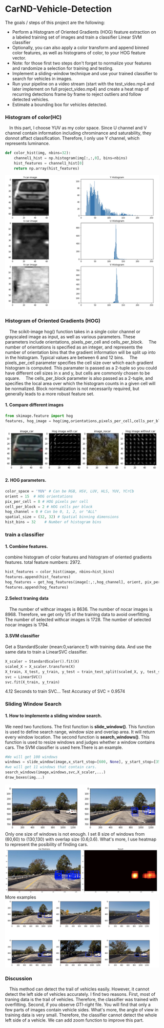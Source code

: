# CarND-Vehicle-Detection

The goals / steps of this project are the following:

* Perform a Histogram of Oriented Gradients (HOG) feature extraction on a labeled training set of images and train a classifier Linear SVM classifier
* Optionally, you can also apply a color transform and append binned color features, as well as histograms of color, to your HOG feature vector. 
* Note: for those first two steps don't forget to normalize your features and randomize a selection for training and testing.
* Implement a sliding-window technique and use your trained classifier to search for vehicles in images.
* Run your pipeline on a video stream (start with the test_video.mp4 and later implement on full project_video.mp4) and create a heat map of recurring detections frame by frame to reject outliers and follow detected vehicles.
* Estimate a bounding box for vehicles detected.

### Histogram of color(HC)
&emsp;In this part, I choose YUV as my color space. Since U channel and V channel contain information including chrominance and saturability, they donnot affact classification. Therefore, I only use Y channel, which represents luminance.
```python
def color_hist(img, nbins=32):
    channel1_hist = np.histogram(img[:,:,0], bins=nbins)
    hist_features = channel1_hist[0]
    return np.array(hist_features)
```
![YUV](images/YUV.jpeg)

### Histogram of Oriented Gradients (HOG)
&emsp;The scikit-image hog() function takes in a single color channel or grayscaled image as input, as well as various parameters. These parameters include orientations, pixels_per_cell and cells_per_block.
&emsp;The number of orientations is specified as an integer, and represents the number of orientation bins that the gradient information will be split up into in the histogram. Typical values are between 6 and 12 bins.
&emsp;The pixels_per_cell parameter specifies the cell size over which each gradient histogram is computed. This paramater is passed as a 2-tuple so you could have different cell sizes in x and y, but cells are commonly chosen to be square.
&emsp;The cells_per_block parameter is also passed as a 2-tuple, and specifies the local area over which the histogram counts in a given cell will be normalized. Block normalization is not necessarily required, but generally leads to a more robust feature set.

#### 1. Compare different images
```python
from skimage.feature import hog
features, hog_image = hog(img,orientations,pixels_per_cell,cells_per_block,transform_sqrt=False, visualise=True, feature_vector=True)
```

![Compare](images/Compare.jpeg)

#### 2. HOG parameters.

```python
color_space = 'YUV' # Can be RGB, HSV, LUV, HLS, YUV, YCrCb
orient = 15  # HOG orientations
pix_per_cell = 8 # HOG pixels per cell
cell_per_block = 2 # HOG cells per block
hog_channel = 0 # Can be 0, 1, 2, or "ALL"
spatial_size = (32, 32) # Spatial binning dimensions
hist_bins = 32    # Number of histogram bins
```


### train a classifier
#### 1. Combine features.
combine histogram of color features and histogram of oriented gradients features.
total feature numbers: 2972.
```python
hist_features = color_hist(image, nbins=hist_bins)
features.append(hist_features)
hog_features = get_hog_features(image[:,:,hog_channel], orient, pix_per_cell, cell_per_block, vis=False, feature_vec=True)
features.append(hog_features)
```
#### 2.Select traning data
&emsp;The number of withcar images is 8636. The number of nocar images is 8968. Therefore, we get only 1/5 of the training data to avoid overfitting. The number of selected withcar images is 1728. The number of selected nocar images is 1794.
#### 3.SVM classifier
Get a StandardScaler (mean:0,variance:1) with training data. And use the same data to train a LinearSVC classifier.
```python
X_scaler = StandardScaler().fit(X)
scaled_X = X_scaler.transform(X)
X_train, X_test, y_train, y_test = train_test_split(scaled_X, y, test_size=0.2, random_state=rand_state)
svc = LinearSVC()
svc.fit(X_train, y_train)
```
4.12 Seconds to train SVC...
Test Accuracy of SVC =  0.9574
### Sliding Window Search

#### 1. How to implemente a sliding window search.
We need two functions. The first function is **slide_window()**. This function is used to define search range, window size and overlap area. It will return every window location. The second function is **search_windows()**. This function is used to resize windows and judges whether a window contains cars. The SVM classifier is used here.There is an example.
```python
#We will get 100 windows
windows = slide_window(image,x_start_stop=[600, None], y_start_stop=[350, 550],xy_window=(120, 120), xy_overlap=(0.8, 0.8))
#we will get 11 windows that contain cars.
search_windows(image,windows,svc,X_scaler,...)
draw_boxes(img...)
```
![window](images/window.jpeg)
Only one size of windows is not enough. I set 8 size of windows from (60,60) to (130,130) with overlap size (0.6,0.6). What's more, I use heatmap to represent the posibility of finding cars.
![window](images/heatmap.jpeg)
More examples
![examples](images/examples.jpeg)
### Discussion
&emsp;This method can detect the trail of vehicles easily. However, it cannot detect the left side of vehicles accurately. I find two reasons. First, most of traning data is the trail of vehicles. Therefore, the classifier was trained with overfitting. Second, if you observe *GTI-right* file. You will find that only a few parts of images contain vehicle sides. What's more, the angle of view in training data is very small. Therefore, the classifier cannot detect the whole left side of a vehicle. We can add zoom function to improve this part.


